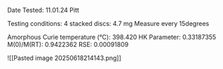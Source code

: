 Date Tested: 11.01.24 Pitt

Testing conditions:
4 stacked discs: 4.7 mg
Measure every 15degrees

Amorphous Curie temperature (°C): 398.420
HK Parameter: 0.33187355
M(0)/M(RT): 0.9422362
RSE: 0.00091809
<!-- PUBLISH STOP -->
![[Pasted image 20250618214143.png]]